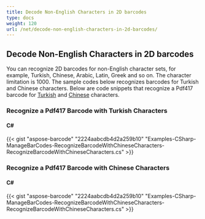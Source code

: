 ```yaml
---
title: Decode Non-English Characters in 2D barcodes
type: docs
weight: 120
url: /net/decode-non-english-characters-in-2d-barcodes/
---
```


## **Decode Non-English Characters in 2D barcodes**
You can recognize 2D barcodes for non-English character sets, for example, Turkish, Chinese, Arabic, Latin, Greek and so on. The character limitation is 1000. The sample codes below recognizes barcodes for Turkish and Chinese characters. Below are code snippets that recognize a Pdf417 barcode for [Turkish](http://www.aspose.com/docs/display/barcodenet/Decode+Non-English+Characters+in+2D+barcodes#DecodeNon-EnglishCharactersin2Dbarcodes-RecognizeaPdf417BarcodewithTurkishCharacters) and [Chinese](http://www.aspose.com/docs/display/barcodenet/Decode+Non-English+Characters+in+2D+barcodes#DecodeNon-EnglishCharactersin2Dbarcodes-RecognizeaPdf417BarcodewithChineseCharacters) characters.
### **Recognize a Pdf417 Barcode with Turkish Characters**
#### **C#**
{{< gist "aspose-barcode" "2224aabcdb4d2a259b10" "Examples-CSharp-ManageBarCodes-RecognizeBarcodeWithChineseCharacters-RecognizeBarcodeWithChineseCharacters.cs" >}}
### **Recognize a Pdf417 Barcode with Chinese Characters**
#### **C#**
{{< gist "aspose-barcode" "2224aabcdb4d2a259b10" "Examples-CSharp-ManageBarCodes-RecognizeBarcodeWithChineseCharacters-RecognizeBarcodeWithChineseCharacters.cs" >}}
